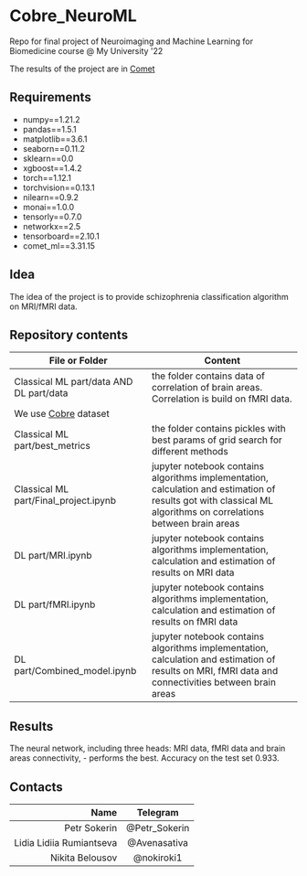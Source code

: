# Cobre_NeuroML

Repo for final project of Neuroimaging and Machine Learning for Biomedicine course @ My University '22

The results of the project are in [Comet](https://www.comet.com/petrsokerin/mri-cobre/view/new/panels) 

## Requirements
- numpy==1.21.2
- pandas==1.5.1
- matplotlib==3.6.1
- seaborn==0.11.2
- sklearn==0.0
- xgboost==1.4.2
- torch==1.12.1
- torchvision==0.13.1
- nilearn==0.9.2
- monai==1.0.0
- tensorly==0.7.0
- networkx==2.5
- tensorboard==2.10.1
- comet_ml==3.31.15

## Idea

The idea of the project is to provide schizophrenia classification algorithm on MRI/fMRI data.

## Repository contents

| File or Folder | Content |
| --- | --- |
| Classical ML part/data AND  DL part/data| the folder contains data of correlation of brain areas. Correlation is build on fMRI data. 
We use [Cobre](http://fcon_1000.projects.nitrc.org/indi/retro/cobre.html) dataset |
| Classical ML part/best_metrics | the folder contains pickles with best params of grid search for different methods |
| Classical ML part/Final_project.ipynb | jupyter notebook contains algorithms implementation, calculation and estimation of results got with classical ML algorithms on correlations between brain areas|
| DL part/MRI.ipynb | jupyter notebook contains algorithms implementation, calculation and estimation of results on MRI data|
| DL part/fMRI.ipynb | jupyter notebook contains algorithms implementation, calculation and estimation of results on fMRI data|
| DL part/Combined_model.ipynb| jupyter notebook contains algorithms implementation, calculation and estimation of results on MRI, fMRI data and connectivities between brain areas|

## Results

The neural network, including three heads: MRI data, fMRI data and brain areas connectivity, - performs the best. Accuracy on the test set 0.933.

## Contacts

| **Name** | **Telegram** |
|----:|:----------:|
| Petr Sokerin | @Petr_Sokerin |
| Lidia Lidiia Rumiantseva | @Avenasativa |
| Nikita Belousov | @nokiroki1 |
